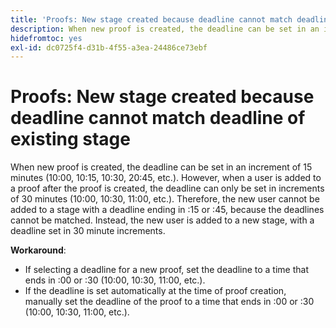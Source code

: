 ```yaml
---
title: 'Proofs: New stage created because deadline cannot match deadline of existing stage'
description: When new proof is created, the deadline can be set in an increment of 15 minutes (10:00, 10:15, 10:30, 20:45, etc.). However, when a user is added to a proof after the proof is created, the deadline can only be set in increments of 30 minutes (10:00, 10:30, 11:00, etc.).
hidefromtoc: yes
exl-id: dc0725f4-d31b-4f55-a3ea-24486ce73ebf
---
```

# Proofs: New stage created because deadline cannot match deadline of existing stage

<!--Requested article-->

When new proof is created, the deadline can be set in an increment of 15 minutes (10:00, 10:15, 10:30, 20:45, etc.). However, when a user is added to a proof after the proof is created, the deadline can only be set in increments of 30 minutes (10:00, 10:30, 11:00, etc.). Therefore, the new user cannot be added to a stage with a deadline ending in :15 or :45, because the deadlines cannot be matched. Instead, the new user is added to a new stage, with a deadline set in 30 minute increments.

**Workaround**:

* If selecting a deadline for a new proof, set the deadline to a time that ends in :00 or :30 (10:00, 10:30, 11:00, etc.).
* If the deadline is set automatically at the time of proof creation, manually set the deadline of the proof to a time that ends in :00 or :30 (10:00, 10:30, 11:00, etc.).
